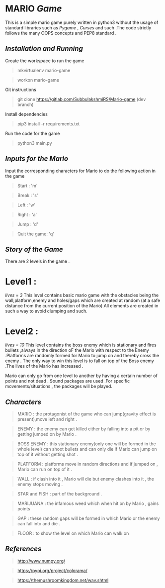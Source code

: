 # MARIO *Game* 

This is a simple mario game purely written in python3 without the usage of standard libraries such as *Pygame* , *Curses* and such .The code strictly follows the many OOPS concepts and PEP8 standard .


## *Installation and Running*

Create the workspace to run the game 
> mkvirtualenv mario-game

> workon mario-game

Git instructions 
> git clone https://gitlab.com/SubbulakshmiRS/Mario-game (dev branch)

Install dependencies 
> pip3 install -r requirements.txt

Run the code for the game 
> python3 main.py


## *Inputs for the Mario*
Input the corresponding characters for Mario to do the following action in the game
> Start : 'm'

>Break : 's'

>Left : 'w'

>Right : 'a'

>Jump : 'd'

>Quit the game: 'q'


## *Story of the Game*
There are 2 levels in the game .
# Level1 :
*lives = 3*
This level contains basic mario game with the obstacles being the wall,platform,enemy and holes/gaps which are created at random (at a safe distance from the current position of the Mario).All elements are created in such a way to avoid clumping and such.

# Level2 :
*lives = 10*
This level contains the boss enemy which is stationary and fires bullets ,always in the direction oF the Mario with respect to the Enemy .Platforms are randomly formed for Mario to jump on and thereby cross the enemy .
The only way to win this level is to fall on top of the Boss enemy .The lives of the Mario has increased .

Mario can only go from one level to another by having a certain number of points and not dead .
Sound packages are used .For specific movements/situations , the packages will be played.


## *Characters*

>MARIO : the protagonist of the game who can jump(gravity effect is present),move left and right .

>ENEMY : the enemy can get killed either by falling into a pit or by getting jumped on by Mario .

>BOSS ENEMY : this stationary enemy(only one will be formed in the whole level) can shoot bullets and can only              die if Mario can jump on top of it without getting shot .

>PLATFORM : platforms move in random directions and if jumped on , Mario can run on top of it .

>WALL : if clash into it , Mario will die but enemy clashes into it , the enemy stops moving .

>STAR and FISH : part of the background .

>MARIJUANA : the infamous weed which when hit on by Mario , gains points

>GAP : these random gaps will be formed in which Mario or the enemy can fall into and die .

>FLOOR : to show the level on which Mario can walk on 

## *References*
> http://www.numpy.org/

> https://pypi.org/project/colorama/

> https://themushroomkingdom.net/wav.shtml